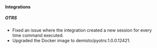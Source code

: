 
#### Integrations
##### OTRS
- Fixed an issue where the integration created a new session for every time command executed.
- Upgraded the Docker image to demisto/pyotrs:1.0.0.12421.